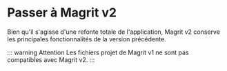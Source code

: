 # Passer à Magrit v2

Bien qu'il s'agisse d'une refonte totale de l'application, Magrit v2 conserve les principales fonctionnalités de la version précédente.

::: warning Attention
Les fichiers projet de Magrit v1 ne sont pas compatibles avec Magrit v2.
:::

